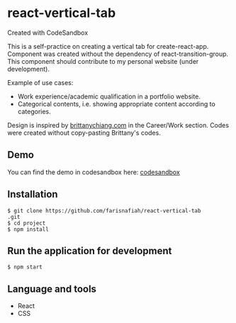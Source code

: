 # react-vertical-tab
Created with CodeSandbox

This is a self-practice on creating a vertical tab for create-react-app. Component was created without the dependency of react-transition-group. This component should contribute to my personal website (under development).

Example of use cases:
  * Work experience/academic qualification in a portfolio website.
  * Categorical contents, i.e. showing appropriate content according to categories.

Design is inspired by [brittanychiang.com](https://brittanychiang.com/) in the Career/Work section. Codes were created without copy-pasting Brittany's codes.

## Demo
You can find the demo in codesandbox here: [codesandbox](https://codesandbox.io/s/summer-thunder-01k9y)

## Installation
```
$ git clone https://github.com/farisnafiah/react-vertical-tab
.git
$ cd project
$ npm install
```

## Run the application for development
```
$ npm start
```

## Language and tools
* React
* CSS
